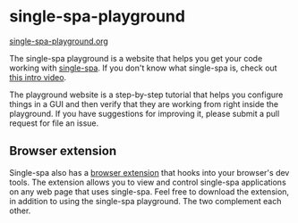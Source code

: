 # single-spa-playground

[single-spa-playground.org](http://single-spa-playground.org)

The single-spa playground is a website that helps you get your code working with <a href="https://single-spa.js.org">single-spa</a>. If you
don't know what single-spa is, check out <a href="https://www.youtube.com/watch?v=L4jqow7NTVg&feature=youtu.be">this intro video</a>.

The playground website is a step-by-step tutorial that helps you configure things in a GUI and then verify that they are working from right
inside the playground. If you have suggestions for improving it, please submit a pull request for file an issue.

## Browser extension

Single-spa also has a <a href="https://github.com/CanopyTax/single-spa-inspector" target="_blank">browser extension</a> that hooks into your browser's dev tools.
The extension allows you to view and control single-spa applications on any web page that uses single-spa. Feel free to download the extension, in addition
to using the single-spa playground. The two complement each other.
